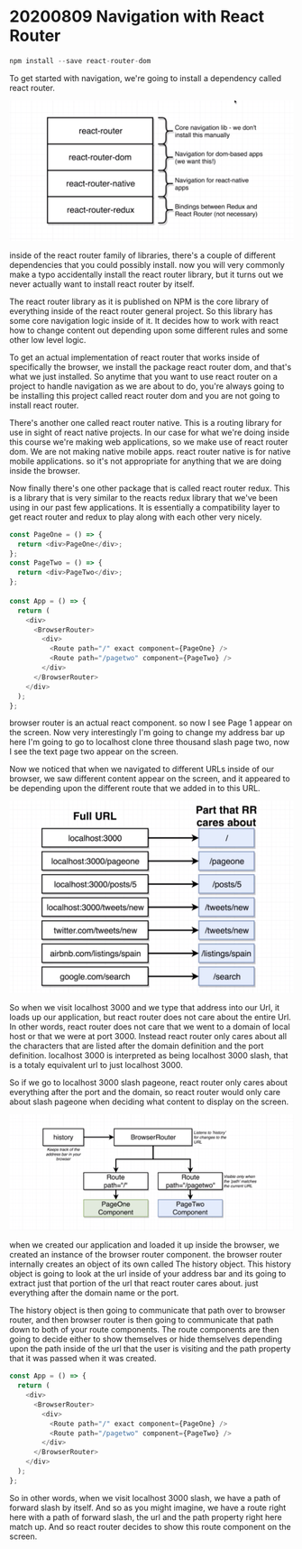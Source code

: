 # 20200809 Navigation with React Router

```js
npm install --save react-router-dom
```

To get started with navigation, we're going to install a dependency called react router.

![my-img](img/200809-1.png)

inside of the react router family of libraries, there's a couple of different dependencies that you could possibly install. now you will very commonly make a typo accidentally install the react router library, but it turns out we never actually want to install react router by itself.

The react router library as it is published on NPM is the core library of everything inside of the react router general project. So this library has some core navigation logic inside of it. It decides how to work with react how to change content out depending upon some different rules and some other low level logic.

To get an actual implementation of react router that works inside of specifically the browser, we install the package react router dom, and that's what we just installed. So anytime that you want to use react router on a project to handle navigation as we are about to do, you're always going to be installing this project called react router dom and you are not going to install react router.

There's another one called react router native. This is a routing library for use in sight of react native projects. In our case for what we're doing inside this course we're making web applications, so we make use of react router dom. We are not making native mobile apps. react router native is for native mobile applications. so it's not appropriate for anything that we are doing inside the browser.

Now finally there's one other package that is called react router redux. This is a library that is very similar to the reacts redux library that we've been using in our past few applications. It is essentially a compatibility layer to get react router and redux to play along with each other very nicely.

```js
const PageOne = () => {
  return <div>PageOne</div>;
};
const PageTwo = () => {
  return <div>PageTwo</div>;
};

const App = () => {
  return (
    <div>
      <BrowserRouter>
        <div>
          <Route path="/" exact component={PageOne} />
          <Route path="/pagetwo" component={PageTwo} />
        </div>
      </BrowserRouter>
    </div>
  );
};
```

browser router is an actual react component. so now I see Page 1 appear on the screen. Now very interestingly I'm going to change my address bar up here I'm going to go to localhost clone three thousand slash page two, now I see the text page two appear on the screen.

Now we noticed that when we navigated to different URLs inside of our browser, we saw different content appear on the screen, and it appeared to be depending upon the different route that we added in to this URL.

![my-img](img/200809-2.png)

So when we visit localhost 3000 and we type that address into our Url, it loads up our application, but react router does not care about the entire Url. In other words, react router does not care that we went to a domain of local host or that we were at port 3000. Instead react router only cares about all the characters that are listed after the domain definition and the port definition. localhost 3000 is interpreted as being localhost 3000 slash, that is a totaly equivalent url to just localhost 3000.

So if we go to localhost 3000 slash pageone, react router only cares about everything after the port and the domain, so react router would only care about slash pageone when deciding what content to display on the screen.

![my-img](img/200809-3.png)

when we created our application and loaded it up inside the browser, we created an instance of the browser router component. the browser router internally creates an object of its own called The history object. This history object is going to look at the url inside of your address bar and its going to extract just that portion of the url that react router cares about. just everything after the domain name or the port.

The history object is then going to communicate that path over to browser router, and then browser router is then going to communicate that path down to both of your route components. The route components are then going to decide either to show themselves or hide themselves depending upon the path inside of the url that the user is visiting and the path property that it was passed when it was created.

```js
const App = () => {
  return (
    <div>
      <BrowserRouter>
        <div>
          <Route path="/" exact component={PageOne} />
          <Route path="/pagetwo" component={PageTwo} />
        </div>
      </BrowserRouter>
    </div>
  );
};
```

So in other words, when we visit localhost 3000 slash, we have a path of forward slash by itself. And so as you might imagine, we have a route right here with a path of forward slash, the url and the path property right here match up. And so react router decides to show this route component on the screen.
